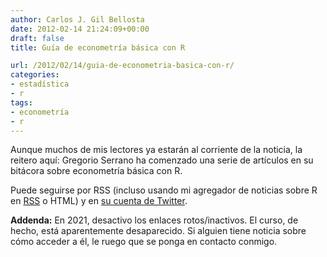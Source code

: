 ```yaml
---
author: Carlos J. Gil Bellosta
date: 2012-02-14 21:24:09+00:00
draft: false
title: Guía de econometría básica con R

url: /2012/02/14/guia-de-econometria-basica-con-r/
categories:
- estadística
- r
tags:
- econometría
- r
---
```


Aunque muchos de mis lectores ya estarán al corriente de la noticia, la reitero aquí: Gregorio Serrano ha comenzado una serie de artículos en su bitácora sobre econometría básica con R.

Puede seguirse por RSS (incluso usando mi agregador de noticias sobre R en [RSS](http://datanalytics.com/r_blogs_mashup.rss) o HTML) y en [su cuenta de Twitter](https://twitter.com/#!/grserrano_).

**Addenda:** En 2021, desactivo los enlaces rotos/inactivos. El curso, de hecho, está aparentemente desaparecido. Si alguien tiene noticia sobre cómo acceder a él, le ruego que se ponga en contacto conmigo.
